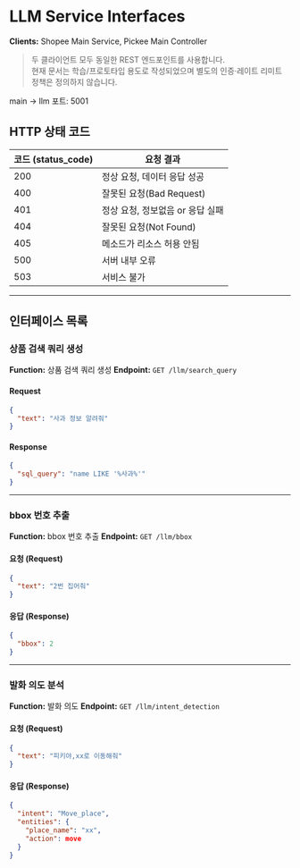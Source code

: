 # LLM Service Interfaces

**Clients:** Shopee Main Service, Pickee Main Controller

> 두 클라이언트 모두 동일한 REST 엔드포인트를 사용합니다.\
> 현재 문서는 학습/프로토타입 용도로 작성되었으며 별도의 인증·레이트 리미트 정책은 정의하지 않습니다.

main -> llm 포트: 5001

## HTTP 상태 코드

| 코드 (status_code) | 요청 결과 |
|---|---|
| 200 | 정상 요청, 데이터 응답 성공 |
| 400 | 잘못된 요청(Bad Request) |
| 401 | 정상 요청, 정보없음 or 응답 실패 |
| 404 | 잘못된 요청(Not Found) |
| 405 | 메소드가 리소스 허용 안됨 |
| 500 | 서버 내부 오류 |
| 503 | 서비스 불가 |

---

## 인터페이스 목록

### 상품 검색 쿼리 생성

**Function:** 상품 검색 쿼리 생성
**Endpoint:** `GET /llm/search_query`

#### Request
```json
{
  "text": "사과 정보 알려줘"
}
```

#### Response
```json
{
  "sql_query": "name LIKE '%사과%'"
}
```

---

### bbox 번호 추출

**Function:** bbox 번호 추출
**Endpoint:** `GET /llm/bbox`

#### 요청 (Request)
```json
{
  "text": "2번 집어줘"
}
```

#### 응답 (Response)
```json
{
  "bbox": 2
}
```
---

### 발화 의도 분석

**Function:** 발화 의도
**Endpoint:** `GET /llm/intent_detection`

#### 요청 (Request)
```json
{
  "text": "피키야,xx로 이동해줘"
}
```

#### 응답 (Response)
```json
{
  "intent": "Move_place",
  "entities": {
    "place_name": "xx",
    "action": move
  }
}
```
